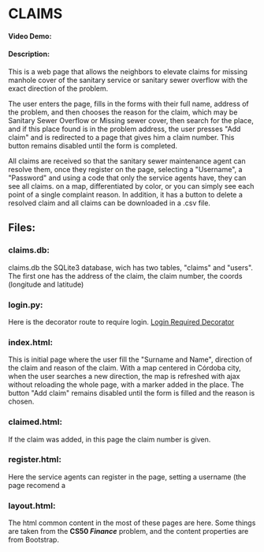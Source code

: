 # CLAIMS
#### Video Demo:  <URL HERE>
#### Description:
This is a web page that allows the neighbors to elevate claims for missing manhole cover of the sanitary service or sanitary sewer overflow with the exact direction of the problem.

The user enters the page, fills in the forms with their full name, address of the problem, and then chooses the reason for the claim, which may be Sanitary Sewer Overflow or Missing sewer cover, then search for the place, and if this place found is in the problem address, the user presses "Add claim" and is redirected to a page that gives him a claim number. This button remains disabled until the form is completed.

All claims are received so that the sanitary sewer maintenance agent can resolve them, once they register on the page, selecting a "Username", a "Password" and using a code that only the service agents have, they can see all claims. on a map, differentiated by color, or you can simply see each point of a single complaint reason. In addition, it has a button to delete a resolved claim and all claims can be downloaded in a .csv file.
## Files:
### claims.db:
claims.db the SQLite3 database, wich has two tables, "claims" and "users". The first one has the address of the claim, the claim number, the coords (longitude and latitude)
### login.py: 
Here is the decorator route to require login. [Login Required Decorator](https://flask.palletsprojects.com/en/1.1.x/patterns/viewdecorators/)
### index.html:
This is initial page where the user fill the "Surname and Name", direction of the claim and reason of the claim. With a map centered in Córdoba city, when the user searches a new direction, the map is refreshed with ajax without reloading
the whole page, with a marker added in the place. The button "Add claim" remains disabled until the form is filled and the reason is chosen.
### claimed.html:
If the claim was added, in this page the claim number is given.
### register.html:
Here the service agents can register in the page, setting a username (the page recomend a
  
### layout.html:
The html common content in the most of these pages are here. Some things are taken from the **CS50 *Finance*** problem, and the content properties are from Bootstrap.
